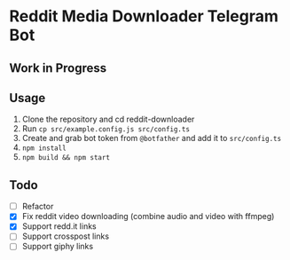 # Reddit Media Downloader Telegram Bot

## Work in Progress

## Usage
1. Clone the repository and cd reddit-downloader
2. Run `cp src/example.config.js src/config.ts`
3. Create and grab bot token from `@botfather` and add it to `src/config.ts`
2. `npm install`
3. `npm build && npm start`

## Todo
- [ ] Refactor
- [x] Fix reddit video downloading (combine audio and video with ffmpeg)
- [x] Support redd.it links
- [ ] Support crosspost links
- [ ] Support giphy links  <!-- media.giphy.com --> 
